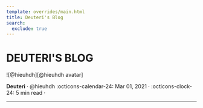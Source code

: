 ```yaml
---
template: overrides/main.html
title: Deuteri's Blog
search:
  exclude: true
---
```


<style>
  .md-sidebar--secondary:not([hidden]) {
    visibility: hidden;
  }
</style>

# __DEUTERI'S BLOG__

<aside class="mdx-author" markdown>
![@hieuhdh][@hieuhdh avatar]

<span>__Deuteri__ · @hieuhdh</span>
<span>
:octicons-calendar-24: Mar 01, 2021 ·
:octicons-clock-24: 5 min read ·

</span>
</aside>

  [@hieuhdh avatar]: https://user-images.githubusercontent.com/86739367/178121501-82770982-19ab-43e7-86a4-3f31989401df.png

---


